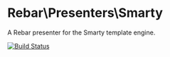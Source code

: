 Rebar\Presenters\Smarty
=======================
A Rebar presenter for the Smarty template engine.

[![Build Status](https://travis-ci.org/fluxoft/rebar.svg?branch=master)](https://travis-ci.org/fluxoft/rebar)
